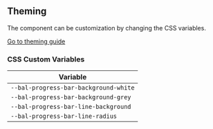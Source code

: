 ## Theming

The component can be customization by changing the CSS variables.

<a class="sb-unstyled button is-primary" href="../?path=/docs/development-theming--page">Go to theming guide</a>

<!-- START: human documentation -->



<!-- END: human documentation -->

### CSS Custom Variables​

| Variable                              |
| ------------------------------------- |
| `--bal-progress-bar-background-white` |
| `--bal-progress-bar-background-grey`  |
| `--bal-progress-bar-line-background`  |
| `--bal-progress-bar-line-radius`      |

